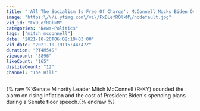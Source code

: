 ```yaml
---
title: "'All The Socialism Is Free Of Charge': McConnell Mocks Biden Over Claims On Spending"
image: "https:\/\/i.ytimg.com\/vi\/FxDLefROlkM\/hqdefault.jpg"
vid_id: "FxDLefROlkM"
categories: "News-Politics"
tags: ["mitch mcconnell"]
date: "2021-10-20T06:02:19+03:00"
vid_date: "2021-10-19T15:44:47Z"
duration: "PT4M54S"
viewcount: "3896"
likeCount: "165"
dislikeCount: "12"
channel: "The Hill"
---
```

{% raw %}Senate Minority Leader Mitch McConnell (R-KY) sounded the alarm on rising inflation and the cost of President Biden's spending plans during a Senate floor speech.{% endraw %}
